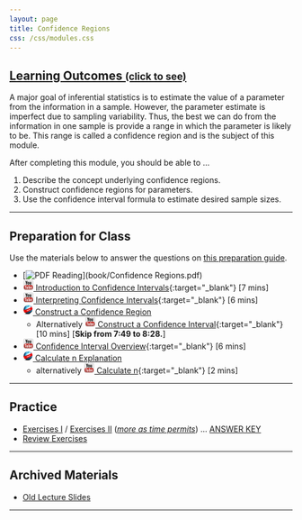 ```yaml
---
layout: page
title: Confidence Regions
css: /css/modules.css
---
```


<div class="panel-group-ILOs">
  <div class="panel panel-default">
    <div class="panel-heading">
      <h2 class="panel-title">
        <a data-toggle="collapse" href="#ILOs">Learning Outcomes <small>(click to see)</small></a>
      </h2>
    </div>
    <div id="ILOs" class="panel-collapse collapse">
      <div class="panel-body">
A major goal of inferential statistics is to estimate the value of a parameter from the information in a sample.  However, the parameter estimate is imperfect due to sampling variability.  Thus, the best we can do from the information in one sample is provide a range in which the parameter is likely to be.  This range is called a confidence region and is the subject of this module.

<p>After completing this module, you should be able to ...</p>

<ol>
  <li>Describe the concept underlying confidence regions.</li>
  <li>Construct confidence regions for parameters.</li>
  <li>Use the confidence interval formula to estimate desired sample sizes.</li>
</ol>
      </div>
    </div>
  </div>
</div>

----

## Preparation for Class

Use the materials below to answer the questions on [this preparation guide](Prep/ConfRegions).

* [![PDF](../img/pdf.png) Reading](book/Confidence Regions.pdf)
* [![YouTube Link](../img/youtube.png) Introduction to Confidence Intervals](https://www.youtube.com/watch?v=27iSnzss2wM){:target="_blank"} [7 mins]
* [![YouTube Link](../img/youtube.png) Interpreting Confidence Intervals](https://www.youtube.com/watch?v=JYP6gc--sGQ){:target="_blank"} [6 mins]
* [![Web](../img/web.png) Construct a Confidence Region](Explanations/Calc_CI_Z)
    * Alternatively [![YouTube Link](../img/youtube.png) Construct a Confidence Interval](https://www.youtube.com/watch?v=KG921rfbTDw){:target="_blank"} [10 mins] [**Skip from 7:49 to 8:28.**]
* [![YouTube Link](../img/youtube.png) Confidence Interval Overview](https://www.youtube.com/watch?v=FUaXoKdCre4){:target="_blank"} [6 mins]
* [![Web](../img/web.png) Calculate n Explanation](Explanations/Calc_n)
    * alternatively [![YouTube Link](../img/youtube.png) Calculate n](https://www.youtube.com/watch?v=4-5pFrqJz9w){:target="_blank"} [2 mins]

----

## Practice

* [Exercises I](CE/ConfRegions_CE1) / [Exercises II](CE/ConfRegions_CE2) ([*more as time permits*](CE/ConfRegions_CE3)) ... [ANSWER KEY](CE/KEY_ConfRegions_CE)
* [Review Exercises](RE/ConfRegions_RevEx)

----

## Archived Materials

* [Old Lecture Slides](PPT/ConfRegions_PPT_old.pptx)

----
